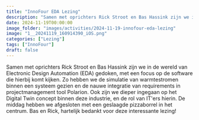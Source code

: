 ```yaml
---
title: "InnoFour EDA Lezing"
description: "Samen met oprichters Rick Stroot en Bas Hassink zijn we in de wereld van Electronic Design Automation (EDA) gedoken."
date: 2024-11-19T00:00:00
image_folder: "images/activities/2024-11-19-innofour-eda-lezing"
image: "1__20241119_160914390_iOS.png"
categories: ["Lezing"]
tags: ["InnoFour"]
draft: false
---
```


Samen met oprichters Rick Stroot en Bas Hassink zijn we in de wereld van Electronic Design Automation (EDA) gedoken, met een focus op de software die hierbij komt kijken. Zo hebben we de simulatie van warmtestromen binnen een systeem gezien en de nauwe integratie van requirements in projectmanagement tool Polarion. Ook zijn we dieper ingegaan op het Digital Twin concept binnen deze industrie, en de rol van IT'ers hierin. De middag hebben we afgesloten met een geslaagde pizzaborrel in het centrum. Bas en Rick, hartelijk bedankt voor deze interessante lezing!